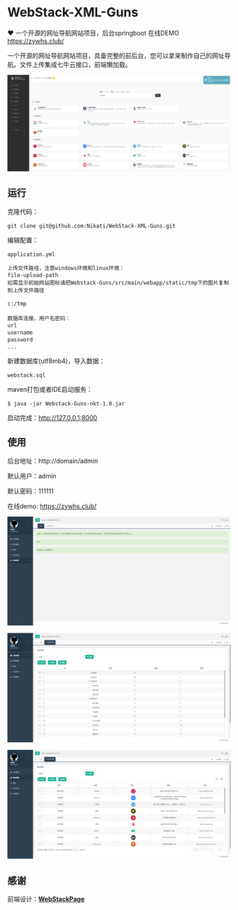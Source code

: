 # WebStack-XML-Guns
 ❤️ 一个开源的网址导航网站项目，后台springboot 在线DEMO https://zywhs.club/

一个开源的网址导航网站项目，具备完整的前后台，您可以拿来制作自己的网址导航。文件上传集成七牛云接口，前端懒加载。

![首页](/screen/1.png)

## 运行

克隆代码：

```shell
git clone git@github.com:Nikati/WebStack-XML-Guns.git
```

编辑配置：

```
application.yml
```

```
上传文件路径，注意windows环境和linux环境：
file-upload-path
如需显示初始网站图标请把Webstack-Guns/src/main/webapp/static/tmp下的图片复制到上传文件路径
```

```
c:/tmp

数据库连接，用户名密码：
url
username
password
...
```

新建数据库(utf8mb4)，导入数据：

```shell
webstack.sql
```

maven打包或者IDE启动服务：

```shell
$ java -jar Webstack-Guns-nkt-1.0.jar
```

启动完成：http://127.0.0.1:8000



## 使用

后台地址：http://domain/admin

默认用户：admin

默认密码：111111

在线demo: https://zywhs.club/

![主页](/screen/2.png)

![分类](/screen/3.png)

![网站](/screen/4.png)



## 感谢

前端设计：[**WebStackPage**](https://github.com/WebStackPage/WebStackPage.github.io)

